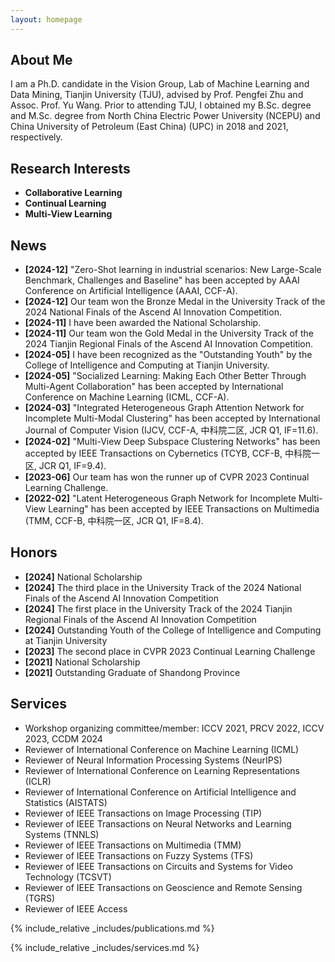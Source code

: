 ```yaml
---
layout: homepage
---
```


## About Me

I am a Ph.D. candidate in the Vision Group, Lab of Machine Learning and Data Mining, Tianjin University (TJU), advised by Prof. Pengfei Zhu and Assoc. Prof. Yu Wang. Prior to attending TJU, I obtained my B.Sc. degree and M.Sc. degree from North China Electric Power University (NCEPU) and China University of Petroleum (East China) (UPC) in 2018 and 2021, respectively.

## Research Interests

- **Collaborative Learning**
- **Continual Learning**
- **Multi-View Learning**
  
## News

- **[2024-12]** "Zero-Shot learning in industrial scenarios: New Large-Scale Benchmark, Challenges and Baseline" has been accepted by AAAI Conference on Artificial Intelligence (AAAI, CCF-A).
- **[2024-12]** Our team won the Bronze Medal in the University Track of the 2024 National Finals of the Ascend AI Innovation Competition.
- **[2024-11]** I have been awarded the National Scholarship.
- **[2024-11]** Our team won the Gold Medal in the University Track of the 2024 Tianjin Regional Finals of the Ascend AI Innovation Competition.
- **[2024-05]** I have been recognized as the "Outstanding Youth" by the College of Intelligence and Computing at Tianjin University.
- **[2024-05]** "Socialized Learning: Making Each Other Better Through Multi-Agent Collaboration" has been accepted by International Conference on Machine Learning (ICML, CCF-A).
- **[2024-03]** "Integrated Heterogeneous Graph Attention Network for Incomplete Multi-Modal Clustering" has been accepted by International Journal of Computer Vision (IJCV, CCF-A, 中科院二区, JCR Q1, IF=11.6).
- **[2024-02]** "Multi-View Deep Subspace Clustering Networks" has been accepted by IEEE Transactions on Cybernetics (TCYB, CCF-B, 中科院一区, JCR Q1, IF=9.4).
- **[2023-06]** Our team has won the runner up of CVPR 2023 Continual Learning Challenge.
- **[2022-02]** "Latent Heterogeneous Graph Network for Incomplete Multi-View Learning" has been accepted by IEEE Transactions on Multimedia (TMM, CCF-B, 中科院一区, JCR Q1, IF=8.4).

## Honors

- **[2024]** National Scholarship
- **[2024]** The third place in the University Track of the 2024 National Finals of the Ascend AI Innovation Competition
- **[2024]** The first place in the University Track of the 2024 Tianjin Regional Finals of the Ascend AI Innovation Competition
- **[2024]** Outstanding Youth of the College of Intelligence and Computing at Tianjin University
- **[2023]** The second place in CVPR 2023 Continual Learning Challenge
- **[2021]** National Scholarship
- **[2021]** Outstanding Graduate of Shandong Province

## Services

- Workshop organizing committee/member: ICCV 2021, PRCV 2022, ICCV 2023, CCDM 2024
- Reviewer of International Conference on Machine Learning (ICML)
- Reviewer of Neural Information Processing Systems (NeurIPS)
- Reviewer of International Conference on Learning Representations (ICLR)
- Reviewer of International Conference on Artificial Intelligence and Statistics (AISTATS)
- Reviewer of IEEE Transactions on Image Processing (TIP)
- Reviewer of IEEE Transactions on Neural Networks and Learning Systems (TNNLS)
- Reviewer of IEEE Transactions on Multimedia (TMM)
- Reviewer of IEEE Transactions on Fuzzy Systems (TFS)
- Reviewer of IEEE Transactions on Circuits and Systems for Video Technology (TCSVT)
- Reviewer of IEEE Transactions on Geoscience and Remote Sensing (TGRS)
- Reviewer of IEEE Access

{% include_relative _includes/publications.md %}

{% include_relative _includes/services.md %}
